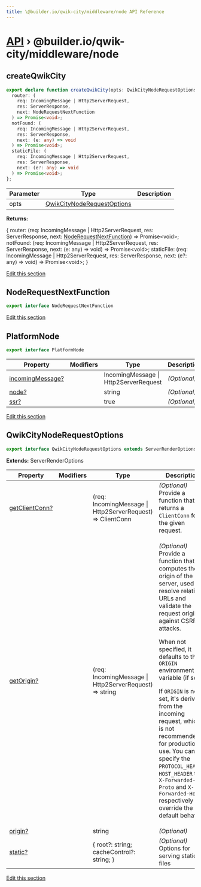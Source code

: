 ```yaml
---
title: \@builder.io/qwik-city/middleware/node API Reference
---
```


# [API](/api) &rsaquo; @builder.io/qwik-city/middleware/node

## createQwikCity

```typescript
export declare function createQwikCity(opts: QwikCityNodeRequestOptions): {
  router: (
    req: IncomingMessage | Http2ServerRequest,
    res: ServerResponse,
    next: NodeRequestNextFunction
  ) => Promise<void>;
  notFound: (
    req: IncomingMessage | Http2ServerRequest,
    res: ServerResponse,
    next: (e: any) => void
  ) => Promise<void>;
  staticFile: (
    req: IncomingMessage | Http2ServerRequest,
    res: ServerResponse,
    next: (e?: any) => void
  ) => Promise<void>;
};
```

| Parameter | Type                                                      | Description |
| --------- | --------------------------------------------------------- | ----------- |
| opts      | [QwikCityNodeRequestOptions](#qwikcitynoderequestoptions) |             |

**Returns:**

{ router: (req: IncomingMessage \| Http2ServerRequest, res: ServerResponse, next: [NodeRequestNextFunction](#noderequestnextfunction)) =&gt; Promise&lt;void&gt;; notFound: (req: IncomingMessage \| Http2ServerRequest, res: ServerResponse, next: (e: any) =&gt; void) =&gt; Promise&lt;void&gt;; staticFile: (req: IncomingMessage \| Http2ServerRequest, res: ServerResponse, next: (e?: any) =&gt; void) =&gt; Promise&lt;void&gt;; }

[Edit this section](https://github.com/BuilderIO/qwik/tree/main/packages/qwik-city/middleware/node/index.ts)

## NodeRequestNextFunction

```typescript
export interface NodeRequestNextFunction
```

[Edit this section](https://github.com/BuilderIO/qwik/tree/main/packages/qwik-city/middleware/node/index.ts)

## PlatformNode

```typescript
export interface PlatformNode
```

| Property              | Modifiers | Type                                  | Description  |
| --------------------- | --------- | ------------------------------------- | ------------ |
| [incomingMessage?](#) |           | IncomingMessage \| Http2ServerRequest | _(Optional)_ |
| [node?](#)            |           | string                                | _(Optional)_ |
| [ssr?](#)             |           | true                                  | _(Optional)_ |

[Edit this section](https://github.com/BuilderIO/qwik/tree/main/packages/qwik-city/middleware/node/index.ts)

## QwikCityNodeRequestOptions

```typescript
export interface QwikCityNodeRequestOptions extends ServerRenderOptions
```

**Extends:** ServerRenderOptions

| Property            | Modifiers | Type                                                          | Description                                                                                                                                                                                                                                                                                                                                                                                                                                                                                                                                                                                    |
| ------------------- | --------- | ------------------------------------------------------------- | ---------------------------------------------------------------------------------------------------------------------------------------------------------------------------------------------------------------------------------------------------------------------------------------------------------------------------------------------------------------------------------------------------------------------------------------------------------------------------------------------------------------------------------------------------------------------------------------------- |
| [getClientConn?](#) |           | (req: IncomingMessage \| Http2ServerRequest) =&gt; ClientConn | _(Optional)_ Provide a function that returns a <code>ClientConn</code> for the given request.                                                                                                                                                                                                                                                                                                                                                                                                                                                                                                  |
| [getOrigin?](#)     |           | (req: IncomingMessage \| Http2ServerRequest) =&gt; string     | <p>_(Optional)_ Provide a function that computes the origin of the server, used to resolve relative URLs and validate the request origin against CSRF attacks.</p><p>When not specified, it defaults to the <code>ORIGIN</code> environment variable (if set).</p><p>If <code>ORIGIN</code> is not set, it's derived from the incoming request, which is not recommended for production use. You can specify the <code>PROTOCOL_HEADER</code>, <code>HOST_HEADER</code> to <code>X-Forwarded-Proto</code> and <code>X-Forwarded-Host</code> respectively to override the default behavior.</p> |
| [origin?](#)        |           | string                                                        | _(Optional)_                                                                                                                                                                                                                                                                                                                                                                                                                                                                                                                                                                                   |
| [static?](#)        |           | { root?: string; cacheControl?: string; }                     | _(Optional)_ Options for serving static files                                                                                                                                                                                                                                                                                                                                                                                                                                                                                                                                                  |

[Edit this section](https://github.com/BuilderIO/qwik/tree/main/packages/qwik-city/middleware/node/index.ts)

